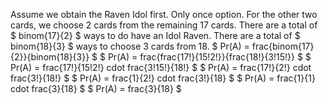 Assume we obtain the Raven Idol first. Only once option.
For the other two cards, we choose 2 cards from the remaining 17 cards.
There are a total of $ binom{17}{2} $ ways to do have an Idol Raven.
There are a total of $ binom{18}{3} $ ways to choose 3 cards from 18.
$ Pr(A) = frac{binom{17}{2}}{binom{18}{3}} $
$ Pr(A) = frac{frac{17!}{15!2!}}{frac{18!}{3!15!}} $
$ Pr(A) = frac{17!}{15!2!} cdot frac{3!15!}{18!} $
$ Pr(A) = frac{17!}{2!} cdot frac{3!}{18!} $
$ Pr(A) = frac{1}{2!} cdot frac{3!}{18} $
$ Pr(A) = frac{1}{1} cdot frac{3}{18} $
$ Pr(A) = frac{3}{18} $
